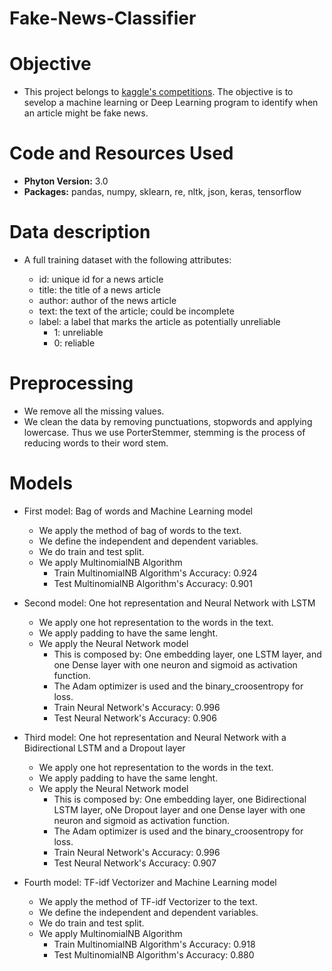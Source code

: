# Fake-News-Classifier
# Objective

- This project belongs to [kaggle's competitions](https://www.kaggle.com/c/fake-news/data). The objective is to sevelop a machine learning or Deep Learning program to identify when an article might be fake news.


# Code and Resources Used

- **Phyton Version:** 3.0
- **Packages:** pandas, numpy, sklearn, re, nltk, json, keras, tensorflow

# Data description

- A full training dataset with the following attributes:

  - id: unique id for a news article
  - title: the title of a news article
  - author: author of the news article
  - text: the text of the article; could be incomplete
  - label: a label that marks the article as potentially unreliable
    - 1: unreliable
    - 0: reliable

# Preprocessing

- We remove all the missing values.
- We clean the data by removing punctuations, stopwords and applying lowercase. Thus we use PorterStemmer, stemming is the process of reducing words to their       word stem.
 
 
# Models

- First model: Bag of words and Machine Learning model 
  - We apply the method of bag of words to the text.
  - We define the independent and dependent variables.
  - We do train and test split.
  - We apply MultinomialNB Algorithm
    - Train MultinomialNB Algorithm's Accuracy: 0.924
    - Test MultinomialNB Algorithm's Accuracy: 0.901

- Second model: One hot representation and Neural Network with LSTM
  - We apply one hot representation to the words in the text.
  - We apply padding to have the same lenght.
  - We apply the Neural Network model
    - This is composed by: One embedding layer, one LSTM layer, and one Dense layer with one neuron and sigmoid as activation function.
    - The Adam optimizer is used and the binary_croosentropy for loss.
    - Train Neural Network's Accuracy: 0.996
    - Test Neural Network's Accuracy: 0.906

- Third model: One hot representation and Neural Network with a Bidirectional LSTM and a Dropout layer
  - We apply one hot representation to the words in the text.
  - We apply padding to have the same lenght.
  - We apply the Neural Network model
    - This is composed by: One embedding layer, one Bidirectional LSTM layer, oNe Dropout layer and one Dense layer with one neuron and sigmoid as activation           function.
    - The Adam optimizer is used and the binary_croosentropy for loss.
    - Train Neural Network's Accuracy: 0.996
    - Test Neural Network's Accuracy: 0.907

- Fourth model: TF-idf Vectorizer and Machine Learning model 
  - We apply the method of TF-idf Vectorizer to the text.
  - We define the independent and dependent variables.
  - We do train and test split.
  - We apply MultinomialNB Algorithm
    - Train MultinomialNB Algorithm's Accuracy: 0.918
    - Test MultinomialNB Algorithm's Accuracy: 0.880

